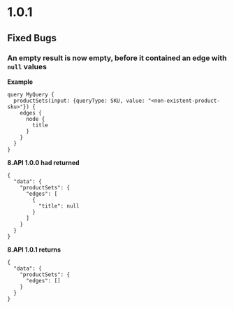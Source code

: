 # 1.0.1

## Fixed Bugs

### An empty result is now empty, before it contained an edge with `null` values

**Example**

```text
query MyQuery {
  productSets(input: {queryType: SKU, value: "<non-existent-product-sku>"}) {
    edges {
      node {
        title
      }
    }
  }
}
```

**8.API 1.0.0 had returned**

```text
{
  "data": {
    "productSets": {
      "edges": [
        {
          "title": null
        }
      ]
    }
  }
}
```

**8.API 1.0.1 returns**

```text
{
  "data": {
    "productSets": {
      "edges": []
    }
  }
}
```

